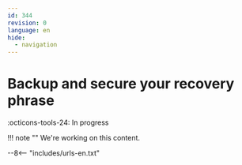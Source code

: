 ```yaml
---
id: 344
revision: 0
language: en
hide:
  - navigation
---
```


# Backup and secure your recovery phrase

 :octicons-tools-24: In progress

!!! note ""
     We're working on this content.

--8<-- "includes/urls-en.txt"
